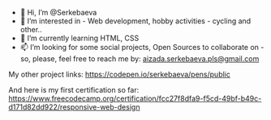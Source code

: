- 👋 Hi, I’m @Serkebaeva
- 👀 I’m interested in - Web development, hobby activities - cycling and other..
- 🌱 I’m currently learning HTML, CSS
- 📫 I’m looking for some social projects, Open Sources to collaborate on - so, please, feel free to reach me by:
aizada.serkebaeva.pls@gmail.com

My other project links:
https://codepen.io/serkebaeva/pens/public

And here is my first certification so far:
https://www.freecodecamp.org/certification/fcc27f8dfa9-f5cd-49bf-b49c-d171d82dd922/responsive-web-design



<!---
Serkebaeva/Serkebaeva is a ✨ special ✨ repository because its `README.md` (this file) appears on your GitHub profile.
You can click the Preview link to take a look at your changes.
--->
